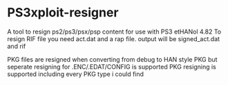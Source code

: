 # PS3xploit-resigner
A tool to resign ps2/ps3/psx/psp content for use with PS3 etHANol 4.82
To resign RIF file you need act.dat and a rap file. output will be signed_act.dat and rif

PKG files are resigned when converting from debug to HAN style PKG but seperate resigning for .ENC/.EDAT/CONFIG is supported
PKG resigning is supported including every PKG type i could find
